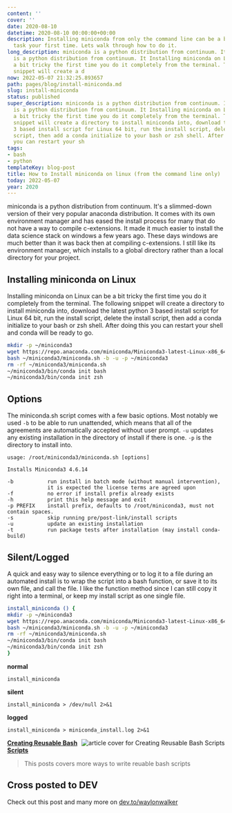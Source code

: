 ```yaml
---
content: ''
cover: ''
date: 2020-08-10
datetime: 2020-08-10 00:00:00+00:00
description: Installing miniconda from only the command line can be a bit of an intimidating
  task your first time. Lets walk through how to do it.
long_description: miniconda is a python distribution from continuum. It miniconda
  is a python distribution from continuum. It Installing miniconda on Linux can be
  a bit tricky the first time you do it completely from the terminal. The following
  snippet will create a d
now: 2022-05-07 21:32:25.893657
path: pages/blog/install-miniconda.md
slug: install-miniconda
status: published
super_description: miniconda is a python distribution from continuum. It miniconda
  is a python distribution from continuum. It Installing miniconda on Linux can be
  a bit tricky the first time you do it completely from the terminal. The following
  snippet will create a directory to install miniconda into, download the latest python
  3 based install script for Linux 64 bit, run the install script, delete the install
  script, then add a conda initialize to your bash or zsh shell. After doing this
  you can restart your sh
tags:
- bash
- python
templateKey: blog-post
title: How to Install miniconda on linux (from the command line only)
today: 2022-05-07
year: 2020
---
```


miniconda is a python distribution from continuum. It's a slimmed-down version of their very popular anaconda distribution. It comes with its own environment manager and has eased the install process for many that do not have a way to compile c-extensions. It made it much easier to install the data science stack on windows a few years ago. These days windows are much better than it was back then at compiling c-extensions. I still like its environment manager, which installs to a global directory rather than a local directory for your project.

## Installing miniconda on Linux

Installing miniconda on Linux can be a bit tricky the first time you do it completely from the terminal. The following snippet will create a directory to install miniconda into, download the latest python 3 based install script for Linux 64 bit, run the install script, delete the install script, then add a conda initialize to your bash or zsh shell. After doing this you can restart your shell and conda will be ready to go.

``` bash
mkdir -p ~/miniconda3
wget https://repo.anaconda.com/miniconda/Miniconda3-latest-Linux-x86_64.sh -O ~/miniconda3/miniconda.sh
bash ~/miniconda3/miniconda.sh -b -u -p ~/miniconda3
rm -rf ~/miniconda3/miniconda.sh
~/miniconda3/bin/conda init bash
~/miniconda3/bin/conda init zsh
```

## Options

The miniconda.sh script comes with a few basic options.  Most notably we used `-b` to be able to run unattended, which means that all of the agreements are automatically accepted without user prompt.  `-u` updates any existing installation in the directory of install if there is one. `-p` is the directory to install into.

```
usage: /root/miniconda3/miniconda.sh [options]

Installs Miniconda3 4.6.14

-b           run install in batch mode (without manual intervention),
             it is expected the license terms are agreed upon
-f           no error if install prefix already exists
-h           print this help message and exit
-p PREFIX    install prefix, defaults to /root/miniconda3, must not contain spaces.
-s           skip running pre/post-link/install scripts
-u           update an existing installation
-t           run package tests after installation (may install conda-build)
```


## Silent/Logged

A quick and easy way to silence everything or to log it to a file during an automated install is to wrap the script into a bash function, or save it to its own file, and call the file.  I like the function method since I can still copy it right into a terminal, or keep my install script as one single file.

``` bash
install_miniconda () {
mkdir -p ~/miniconda3
wget https://repo.anaconda.com/miniconda/Miniconda3-latest-Linux-x86_64.sh -O ~/miniconda3/miniconda.sh
bash ~/miniconda3/miniconda.sh -b -u -p ~/miniconda3
rm -rf ~/miniconda3/miniconda.sh
~/miniconda3/bin/conda init bash
~/miniconda3/bin/conda init zsh
}
```

**normal**
```
install_miniconda
```

**silent**
```
install_miniconda > /dev/null 2>&1
```

**logged**
```
install_miniconda > miniconda_install.log 2>&1
```


  <div class="onelinelink-wrapper">
      <a class="onelinelink" href="https://waylonwalker.com/reusable-bash/">
          <img style="float: right;" align='right' src="https://images.waylonwalker.com/reusable-bash-og_250x140.png" alt="article cover for 
 Creating Reusable Bash Scripts
"/>
          <p><strong>
 Creating Reusable Bash Scripts
</strong></p>
      </a>
  </div>


> This posts covers more ways to write reuable bash scripts

## Cross posted to DEV

Check out this post and many more on [dev.to/waylonwalker](https://dev.to/waylonwalker/installing-miniconda-on-linux-from-the-command-line-4ad7)